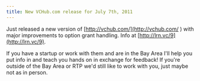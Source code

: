 ```yaml
---
title: New VCHub.com release for July 7th, 2011
---
```


Just released a new version of [http://vchub.com/](http://vchub.com/ ) with major improvements to option grant handling. Info at [http://lrn.vc/9](http://lrn.vc/9).

If you have a startup or work with them and are in the Bay Area I'll help you put info in and teach you hands on in exchange for feedback! If you're outside of the Bay Area or RTP we'd still like to work with you, just maybe not as in person.
